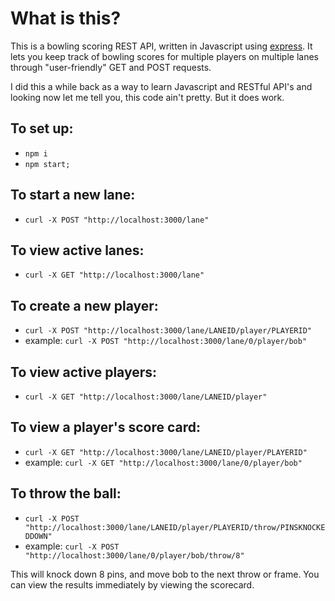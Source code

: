 # What is this?

This is a bowling scoring REST API, written in Javascript using [express](https://expressjs.com/). It lets you keep track of bowling scores for multiple players on multiple lanes through "user-friendly" GET and POST requests.

I did this a while back as a way to learn Javascript and RESTful API's and looking now let me tell you, this code ain't pretty. But it does work.

## To set up:

* `npm i`
* `npm start;`

## To start a new lane:
* `curl -X POST "http://localhost:3000/lane"`

## To view active lanes:
* `curl -X GET "http://localhost:3000/lane"`

## To create a new player:
* `curl -X POST "http://localhost:3000/lane/LANEID/player/PLAYERID"`
* example: `curl -X POST "http://localhost:3000/lane/0/player/bob"`

## To view active players:
* `curl -X GET "http://localhost:3000/lane/LANEID/player"`

## To view a player's score card:
* `curl -X GET "http://localhost:3000/lane/LANEID/player/PLAYERID"`
* example: `curl -X GET "http://localhost:3000/lane/0/player/bob"`

## To throw the ball:
* `curl -X POST "http://localhost:3000/lane/LANEID/player/PLAYERID/throw/PINSKNOCKEDDOWN"`
* example: `curl -X POST "http://localhost:3000/lane/0/player/bob/throw/8"`

This will knock down 8 pins, and move bob to the next throw or frame. You can view the results immediately by viewing the scorecard.
